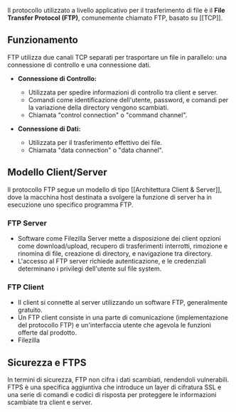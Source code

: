 
Il protocollo utilizzato a livello applicativo per il trasferimento di file è il **File Transfer Protocol (FTP)**, comunemente chiamato FTP, basato su [[TCP]]. 
## Funzionamento
FTP utilizza due canali TCP separati per trasportare un file in parallelo: una connessione di controllo e una connessione dati.

- **Connessione di Controllo:**
  - Utilizzata per spedire informazioni di controllo tra client e server.
  - Comandi come identificazione dell'utente, password, e comandi per la variazione della directory vengono scambiati.
  - Chiamata "control connection" o "command channel".

- **Connessione di Dati:**
  - Utilizzata per il trasferimento effettivo dei file.
  - Chiamata "data connection" o "data channel".

## Modello Client/Server

Il protocollo FTP segue un modello di tipo [[Architettura Client & Server]], dove la macchina host destinata a svolgere la funzione di server ha in esecuzione uno specifico programma FTP.

### FTP Server

- Software come Filezilla Server mette a disposizione dei client opzioni come download/upload, recupero di trasferimenti interrotti, rimozione e rinomina di file, creazione di directory, e navigazione tra directory.
- L'accesso al FTP server richiede autenticazione, e le credenziali determinano i privilegi dell'utente sul file system.

### FTP Client

- Il client si connette al server utilizzando un software FTP, generalmente gratuito.
- Un FTP client consiste in una parte di comunicazione (implementazione del protocollo FTP) e un'interfaccia utente che agevola le funzioni offerte dal prodotto.
- Filezilla
## Sicurezza e FTPS

In termini di sicurezza, FTP non cifra i dati scambiati, rendendoli vulnerabili. FTPS è una specifica aggiuntiva che introduce un layer di cifratura SSL e una serie di comandi e codici di risposta per proteggere le informazioni scambiate tra client e server.

